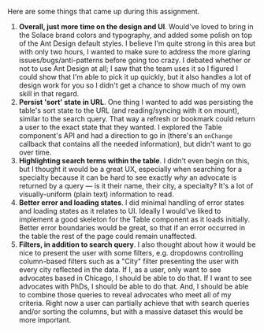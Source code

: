 Here are some things that came up during this assignment.

1. **Overall, just more time on the design and UI**. Would've loved to bring in the Solace brand colors and typography, and added some polish on top of the Ant Design default styles. I believe I'm quite strong in this area but with only two hours, I wanted to make sure to address the more glaring issues/bugs/anti-patterns before going too crazy. I debated whether or not to use Ant Design at all; I saw that the team uses it so I figured I could show that I'm able to pick it up quickly, but it also handles a lot of design work for you so I didn't get a chance to show much of my own skill in that regard.
2. **Persist 'sort' state in URL**. One thing I wanted to add was persisting the table's sort state to the URL (and reading/syncing with it on mount), similar to the search query. That way a refresh or bookmark could return a user to the exact state that they wanted. I explored the Table component's API and had a direction to go in (there's an `onChange` callback that contains all the needed information), but didn't want to go over time.
3. **Highlighting search terms within the table**. I didn't even begin on this, but I thought it would be a great UX, especially when searching for a specialty because it can be hard to see exactly _why_ an advocate is returned by a query — is it their name, their city, a specialty? It's a lot of visually-uniform (plain text) information to read.
4. **Better error and loading states**. I did minimal handling of error states and loading states as it relates to UI. Ideally I would've liked to implement a good skeleton for the Table component as it loads initially. Better error boundaries would be great, so that if an error occurred in the table the rest of the page could remain unaffected.
5. **Filters, in addition to search query**. I also thought about how it would be nice to present the user with some filters, e.g. dropdowns controlling column-based filters such as a "City" filter presenting the user with every city reflected in the data. If I, as a user, only want to see advocates based in Chicago, I should be able to do that. If I want to see advocates with PhDs, I should be able to do that. And, I should be able to combine those queries to reveal advocates who meet all of my criteria. Right now a user can partially achieve that with search queries and/or sorting the columns, but with a massive dataset this would be more important.

